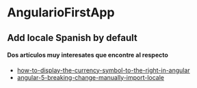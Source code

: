 # AngularioFirstApp

## Add locale Spanish by default

#### Dos artículos muy interesates que encontre al respecto

* [how-to-display-the-currency-symbol-to-the-right-in-angular](https://stackoverflow.com/questions/39634025/how-to-display-the-currency-symbol-to-the-right-in-angular)
* [angular-5-breaking-change-manually-import-locale](https://stackoverflow.com/questions/46564972/angular-5-breaking-change-manually-import-locale)


